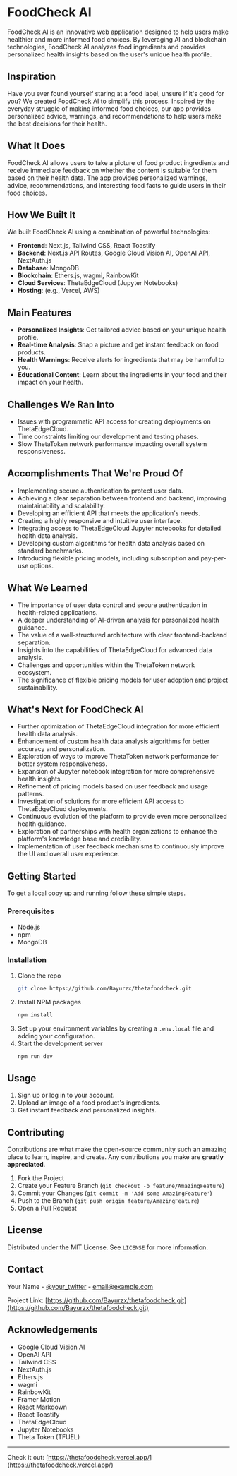 # FoodCheck AI

FoodCheck AI is an innovative web application designed to help users make healthier and more informed food choices. By leveraging AI and blockchain technologies, FoodCheck AI analyzes food ingredients and provides personalized health insights based on the user's unique health profile.

## Inspiration

Have you ever found yourself staring at a food label, unsure if it's good for you? We created FoodCheck AI to simplify this process. Inspired by the everyday struggle of making informed food choices, our app provides personalized advice, warnings, and recommendations to help users make the best decisions for their health.

## What It Does

FoodCheck AI allows users to take a picture of food product ingredients and receive immediate feedback on whether the content is suitable for them based on their health data. The app provides personalized warnings, advice, recommendations, and interesting food facts to guide users in their food choices.

## How We Built It

We built FoodCheck AI using a combination of powerful technologies:

- **Frontend**: Next.js, Tailwind CSS, React Toastify
- **Backend**: Next.js API Routes, Google Cloud Vision AI, OpenAI API, NextAuth.js
- **Database**: MongoDB
- **Blockchain**: Ethers.js, wagmi, RainbowKit
- **Cloud Services**: ThetaEdgeCloud (Jupyter Notebooks)
- **Hosting**: (e.g., Vercel, AWS)

## Main Features

- **Personalized Insights**: Get tailored advice based on your unique health profile.
- **Real-time Analysis**: Snap a picture and get instant feedback on food products.
- **Health Warnings**: Receive alerts for ingredients that may be harmful to you.
- **Educational Content**: Learn about the ingredients in your food and their impact on your health.

## Challenges We Ran Into

- Issues with programmatic API access for creating deployments on ThetaEdgeCloud.
- Time constraints limiting our development and testing phases.
- Slow ThetaToken network performance impacting overall system responsiveness.

## Accomplishments That We're Proud Of

- Implementing secure authentication to protect user data.
- Achieving a clear separation between frontend and backend, improving maintainability and scalability.
- Developing an efficient API that meets the application's needs.
- Creating a highly responsive and intuitive user interface.
- Integrating access to ThetaEdgeCloud Jupyter notebooks for detailed health data analysis.
- Developing custom algorithms for health data analysis based on standard benchmarks.
- Introducing flexible pricing models, including subscription and pay-per-use options.

## What We Learned

- The importance of user data control and secure authentication in health-related applications.
- A deeper understanding of AI-driven analysis for personalized health guidance.
- The value of a well-structured architecture with clear frontend-backend separation.
- Insights into the capabilities of ThetaEdgeCloud for advanced data analysis.
- Challenges and opportunities within the ThetaToken network ecosystem.
- The significance of flexible pricing models for user adoption and project sustainability.

## What's Next for FoodCheck AI

- Further optimization of ThetaEdgeCloud integration for more efficient health data analysis.
- Enhancement of custom health data analysis algorithms for better accuracy and personalization.
- Exploration of ways to improve ThetaToken network performance for better system responsiveness.
- Expansion of Jupyter notebook integration for more comprehensive health insights.
- Refinement of pricing models based on user feedback and usage patterns.
- Investigation of solutions for more efficient API access to ThetaEdgeCloud deployments.
- Continuous evolution of the platform to provide even more personalized health guidance.
- Exploration of partnerships with health organizations to enhance the platform's knowledge base and credibility.
- Implementation of user feedback mechanisms to continuously improve the UI and overall user experience.

## Getting Started

To get a local copy up and running follow these simple steps.

### Prerequisites

- Node.js
- npm
- MongoDB

### Installation

1. Clone the repo
   ```sh
   git clone https://github.com/Bayurzx/thetafoodcheck.git
   ```
2. Install NPM packages
   ```sh
   npm install
   ```
3. Set up your environment variables by creating a `.env.local` file and adding your configuration.
4. Start the development server
   ```sh
   npm run dev
   ```

## Usage

1. Sign up or log in to your account.
2. Upload an image of a food product's ingredients.
3. Get instant feedback and personalized insights.

## Contributing

Contributions are what make the open-source community such an amazing place to learn, inspire, and create. Any contributions you make are **greatly appreciated**.

1. Fork the Project
2. Create your Feature Branch (`git checkout -b feature/AmazingFeature`)
3. Commit your Changes (`git commit -m 'Add some AmazingFeature'`)
4. Push to the Branch (`git push origin feature/AmazingFeature`)
5. Open a Pull Request

## License

Distributed under the MIT License. See `LICENSE` for more information.

## Contact

Your Name - [@your_twitter](https://twitter.com/AdebayoOmolumo) - email@example.com

Project Link: [https://github.com/Bayurzx/thetafoodcheck.git](https://github.com/Bayurzx/thetafoodcheck.git)

## Acknowledgements

- Google Cloud Vision AI
- OpenAI API
- Tailwind CSS
- NextAuth.js
- Ethers.js
- wagmi
- RainbowKit
- Framer Motion
- React Markdown
- React Toastify
- ThetaEdgeCloud
- Jupyter Notebooks
- Theta Token (TFUEL)

---

Check it out: [https://thetafoodcheck.vercel.app/](https://thetafoodcheck.vercel.app/)